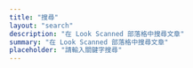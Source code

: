 ```yaml
---
title: "搜尋"
layout: "search"
description: "在 Look Scanned 部落格中搜尋文章"
summary: "在 Look Scanned 部落格中搜尋文章"
placeholder: "請輸入關鍵字搜尋"
---
```

